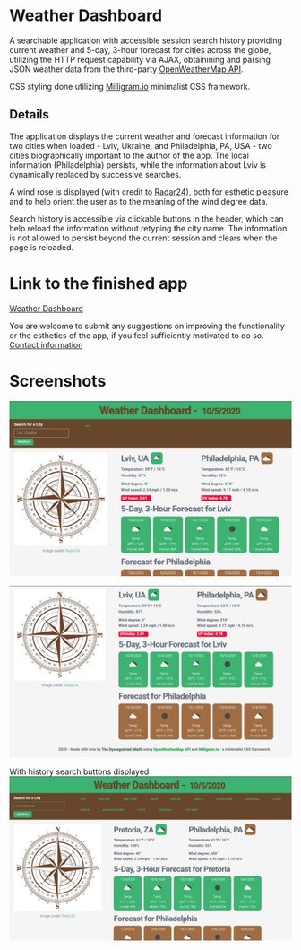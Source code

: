 # Weather Dashboard

A searchable application with accessible session search history providing current weather and 5-day, 3-hour forecast for cities across the globe, utilizing the HTTP request capability via AJAX, obtainining and parsing JSON weather data from the third-party [OpenWeatherMap API](https://openweathermap.org/).

CSS styling done utilizing [Milligram.io](https://milligram.io) minimalist CSS framework. 

## Details

The application displays the current weather and forecast information for two cities when loaded - Lviv, Ukraine, and Philadelphia, PA, USA - two cities biographically important to the author of the app. The local information (Philadelphia) persists, while the information about Lviv is dynamically replaced by successive searches. 

A wind rose is displayed (with credit to [Radar24](https://radar24.pl/en/wind-direction/)), both for esthetic pleasure and to help orient the user as to the meaning of the wind degree data. 

Search history is accessible via clickable buttons in the header, which can help reload the information without retyping the city name. The information is not allowed to persist beyond the current session and clears when the page is reloaded.

# Link to the finished app

[Weather Dashboard](https://bohdicave.github.io/Weather-Dashboard)

You are welcome to submit any suggestions on improving the functionality or the esthetics of the app, if you feel sufficiently motivated to do so. [Contact information](https://bohdicave.github.io/contact.html)

# Screenshots

![Weather Dashboard - Screenshot 1](./assets/weather-screen-1.png)

![Weather Dashboard - Screenshot 2](./assets/weather-screen-2.png)

With history search buttons displayed
![Weather Dashboard - Screenshot 3](./assets/weather-screen-3.png)